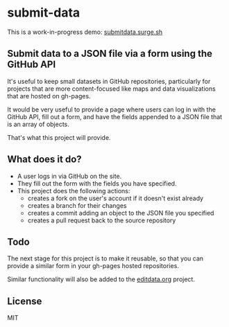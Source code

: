 # submit-data

This is a work-in-progress demo: [submitdata.surge.sh](http://submitdata.surge.sh)

## Submit data to a JSON file via a form using the GitHub API

It's useful to keep small datasets in GitHub repositories, particularly for projects that are more content-focused like maps and data visualizations that are hosted on gh-pages.

It would be very useful to provide a page where users can log in with the GitHub API, fill out a form, and have the fields appended to a JSON file that is an array of objects.

That's what this project will provide.

## What does it do?

- A user logs in via GitHub on the site.
- They fill out the form with the fields you have specified.
- This project does the following actions:
  - creates a fork on the user's account if it doesn't exist already
  - creates a branch for their changes
  - creates a commit adding an object to the JSON file you specified
  - creates a pull request back to the source repository

## Todo

The next stage for this project is to make it reusable, so that you can provide a similar form in your gh-pages hosted repositories.

Similar functionality will also be added to the [editdata.org](http://github.com/editdata/editdata.org) project.

## License
MIT